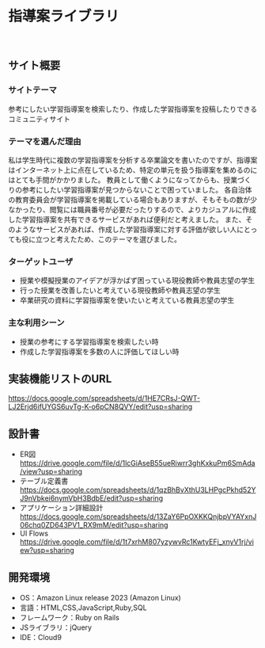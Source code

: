 # 指導案ライブラリ
​
## サイト概要
### サイトテーマ
参考にしたい学習指導案を検索したり、作成した学習指導案を投稿したりできるコミュニティサイト
​
### テーマを選んだ理由
私は学生時代に複数の学習指導案を分析する卒業論文を書いたのですが、指導案はインターネット上に点在しているため、特定の単元を扱う指導案を集めるのにはとても手間がかかりました。
教員として働くようになってからも、授業づくりの参考にしたい学習指導案が見つからないことで困っていました。
各自治体の教育委員会が学習指導案を掲載している場合もありますが、そもそもの数が少なかったり、閲覧には職員番号が必要だったりするので、よりカジュアルに作成した学習指導案を共有できるサービスがあれば便利だと考えました。
また、そのようなサービスがあれば、作成した学習指導案に対する評価が欲しい人にとっても役に立つと考えたため、このテーマを選びました。

### ターゲットユーザ
- 授業や模擬授業のアイデアが浮かばず困っている現役教師や教員志望の学生
- 行った授業を改善したいと考えている現役教師や教員志望の学生
- 卒業研究の資料に学習指導案を使いたいと考えている教員志望の学生
​
### 主な利用シーン
- 授業の参考にする学習指導案を検索したい時
- 作成した学習指導案を多数の人に評価してほしい時

## 実装機能リストのURL
https://docs.google.com/spreadsheets/d/1HE7CRsJ-QWT-LJ2Erjd6ifUYGS6uvTg-K-o6pCN8QVY/edit?usp=sharing
​
## 設計書
- ER図
　https://drive.google.com/file/d/1lcGiAseB55ueRiwrr3ghKxkuPm6SmAda/view?usp=sharing
- テーブル定義書
　https://docs.google.com/spreadsheets/d/1qzBhBvXthU3LHPgcPkhd52YJ9nVbkei6nymVbH3BdbE/edit?usp=sharing
- アプリケーション詳細設計
  https://docs.google.com/spreadsheets/d/13ZaY6PpOXKKQnjbpVYAYxnJ06chq0ZD643PV1_RX9mM/edit?usp=sharing
- UI Flows
  https://drive.google.com/file/d/1t7xrhM807yzywvRc1KwtyEFj_xnyV1rj/view?usp=sharing
​
## 開発環境
- OS：Amazon Linux release 2023 (Amazon Linux)
- 言語：HTML,CSS,JavaScript,Ruby,SQL
- フレームワーク：Ruby on Rails
- JSライブラリ：jQuery
- IDE：Cloud9
